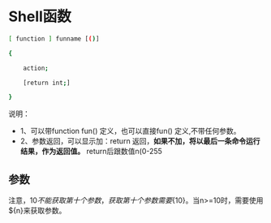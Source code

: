 # Shell函数

```sh
[ function ] funname [()]

{

    action;

    [return int;]

}
```

说明：

- 1、可以带function fun() 定义，也可以直接fun() 定义,不带任何参数。
- 2、参数返回，可以显示加：return 返回，**如果不加，将以最后一条命令运行结果，作为返回值。** return后跟数值n(0-255



## 参数

注意，$10 不能获取第十个参数，获取第十个参数需要${10}。当n>=10时，需要使用${n}来获取参数。